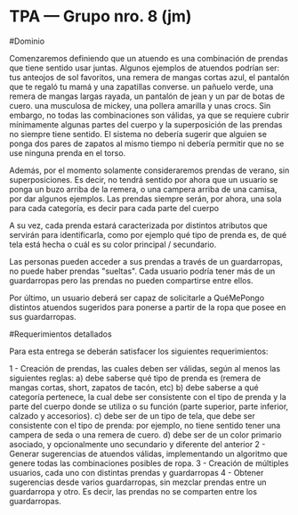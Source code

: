 # TPA — Grupo nro. 8 (jm)
#Dominio

Comenzaremos definiendo que un atuendo es una combinación de prendas que tiene sentido usar juntas. Algunos ejemplos de atuendos podrían ser:
tus anteojos de sol favoritos, una remera de mangas cortas azul, el pantalón que te regaló tu mamá y una zapatillas converse.
un pañuelo verde, una remera de mangas largas rayada, un pantalón de jean y un par de botas de cuero.
una musculosa de mickey, una pollera amarilla y unas crocs.
Sin embargo, no todas las combinaciones son válidas, ya que se requiere cubrir mínimamente algunas partes del cuerpo y la superposición de las prendas no siempre tiene sentido. El sistema no debería sugerir que alguien se ponga dos pares de zapatos al mismo tiempo ni debería permitir que no se use ninguna prenda en el torso.

Además, por el momento solamente consideraremos prendas de verano, sin superposiciones. Es decir, no tendrá sentido por ahora que un usuario se ponga un buzo arriba de la remera, o una campera arriba de una camisa, por dar algunos ejemplos. Las prendas siempre serán, por ahora, una sola para cada categoría, es decir para cada parte del cuerpo

A su vez, cada prenda estará caracterizada por distintos atributos que servirán para identificarla, como por ejemplo qué tipo de prenda es, de qué tela está hecha o cuál es su color principal / secundario.

Las personas pueden acceder a sus prendas a través de un guardarropas, no puede haber prendas "sueltas". Cada usuario podría tener más de un guardarropas pero las prendas no pueden compartirse entre ellos.

Por último, un usuario deberá ser capaz de solicitarle a QuéMePongo distintos atuendos sugeridos para ponerse a partir de la ropa que posee en sus guardarropas.

#Requerimientos detallados

Para esta entrega se deberán satisfacer los siguientes requerimientos: 

1 - Creación de prendas, las cuales deben ser válidas, según al menos las siguientes reglas:
    a) debe saberse qué tipo de prenda es (remera de mangas cortas, short, zapatos de tacón, etc)
    b) debe saberse a qué categoría pertenece, la cual debe ser consistente con el tipo de prenda y la parte del cuerpo donde se utiliza o su función (parte superior, parte inferior, calzado y accesorios).
    c) debe ser de un tipo de tela, que debe ser consistente con el tipo de prenda: por ejemplo, no tiene sentido tener una campera de seda o una remera de cuero. 
    d) debe ser de un color primario asociado, y opcionalmente uno secundario y diferente del anterior
2 - Generar sugerencias de atuendos válidas, implementando un algoritmo que genere todas las combinaciones posibles de ropa. 
3 - Creación de múltiples usuarios, cada uno con distintas prendas y guardarropas
4 - Obtener sugerencias desde varios guardarropas, sin mezclar prendas entre un guardarropa y otro. Es decir, las prendas no se comparten entre los guardarropas.
